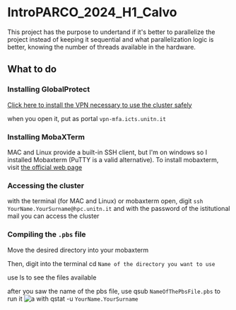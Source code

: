 # IntroPARCO_2024_H1_Calvo
This project has the purpose to undertand if it's better to parallelize the project instead of keeping it sequential and what parallelization logic is better, knowing the number of threads available in the hardware.

## What to do
### Installing GlobalProtect
[Click here to install the VPN necessary to use the cluster safely](https://servicedesk.unitn.it/sd/it/kb-article/globalprotect-palo-alto-client-downloads?id=kb_article_view&sysparm_article=KB0011269)

when you open it, put as portal `vpn-mfa.icts.unitn.it`

### Installing MobaXTerm
MAC and Linux provide a built-in SSH client, but I'm on windows so I installed Mobaxterm (PuTTY is a valid alternative). To install mobaxterm, visit [the official web page](https://mobaxterm.mobatek.net/)
### Accessing the cluster
with the terminal (for MAC and Linux) or mobaxterm open, digit `ssh YourName.YourSurname@hpc.unitn.it` and with the password of the istitutional mail you can access the cluster
### Compiling the `.pbs` file
Move the desired directory into your mobaxterm

Then, digit into the terminal cd `Name of the directory you want to use`

use ls to see the files available

after you saw the name of the pbs file, use qsub `NameOfThePbsFile.pbs` to run it
![a](/ImagesReadMe/qsub.jpg)
with qstat -u `YourName.YourSurname`
